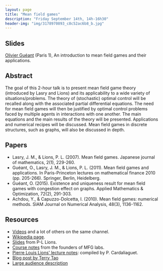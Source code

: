 ```yaml
---
layout: page
title: "Mean field games"
description: "Friday September 14th, 14h-16h30"
header-img: "img/3178970893_c8c52ac6b8_b.jpg"
---
```


Slides
----

[Olivier Guéant](https://www.oliviergueant.com/) (Paris 1), An introduction to mean field games and their applications.


Abstract
----

The goal of this 2-hour talk is to present mean field game theory (introduced by Lasry and Lions) and its applicability to a wide variety of situations/problems. The theory of (stochastic) optimal control will be recalled along with the associated partial differential equations. The need for mean field
games will then be justified by optimal control problems faced by multiple agents in interactions with one another. The main equations and the main results of the theory will be presented. Applications and numerical recipes will be discussed. Mean field games in discrete structures, such as graphs, will also be discussed in depth.


Papers
----

- Lasry, J. M., & Lions, P. L. (2007). Mean field games. Japanese journal of mathematics, 2(1), 229-260.
- Guéant, O., Lasry, J. M., & Lions, P. L. (2011). Mean field games and applications. In Paris-Princeton lectures on mathematical finance 2010 (pp. 205-266). Springer, Berlin, Heidelberg.
- Guéant, O. (2015). Existence and uniqueness result for mean field games with congestion effect on graphs. Applied Mathematics & Optimization, 72(2), 291-303.
- Achdou, Y., & Capuzzo-Dolcetta, I. (2010). Mean field games: numerical methods. SIAM Journal on Numerical Analysis, 48(3), 1136-1162.

Resources
----

- [Videos](http://www.college-de-france.fr/site/pierre-louis-lions/course-2007-10-19-09h00__1.htm)
and a lot of others on the same channel.
- [Wikipedia page](https://en.wikipedia.org/wiki/Mean_field_game_theory).
- [Slides](http://pcfm-ma.iecl.univ-lorraine.fr/slides/Lions.pdf) from P-L Lions.
- [Course notes](http://mfglabs.com/publications/download/paris-princeton.pdf) from the founders of MFG labs.
- [Pierre Louis Lions' lecture notes](https://www.ceremade.dauphine.fr/~cardaliaguet/MFG20130420.pdf): compiled by P. Cardaliaguet.
- [Blog post by Terry Tao](https://terrytao.wordpress.com/2010/01/07/mean-field-equations/)
- [Large audience description](http://www.science4all.org/article/mean-field-games/)
